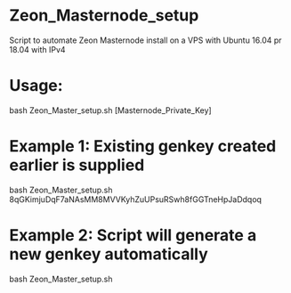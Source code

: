 # Zeon_Masternode_setup
Script to automate Zeon Masternode install on a VPS with Ubuntu 16.04 pr 18.04  with IPv4


# Usage:
  bash Zeon_Master_setup.sh  [Masternode_Private_Key]

# Example 1: Existing genkey created earlier is supplied
  bash Zeon_Master_setup.sh  8qGKimjuDqF7aNAsMM8MVVKyhZuUPsuRSwh8fGGTneHpJaDdqoq

# Example 2: Script will generate a new genkey automatically
  bash Zeon_Master_setup.sh
  
  
